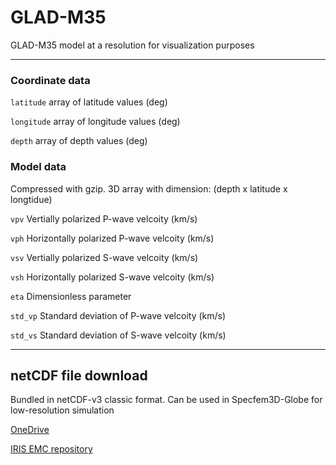 # GLAD-M35
GLAD-M35 model at a resolution for visualization purposes

---
### Coordinate data
```latitude``` array of latitude values (deg)

```longitude``` array of longitude values (deg)

```depth``` array of depth values (deg)

### Model data
Compressed with gzip. 3D array with dimension: (depth x latitude x longtidue)

```vpv``` Vertially polarized P-wave velcoity (km/s)

```vph``` Horizontally polarized P-wave velcoity (km/s)

```vsv``` Vertially polarized S-wave velcoity (km/s)

```vsh``` Horizontally polarized S-wave velcoity (km/s)

```eta``` Dimensionless parameter

```std_vp```  Standard deviation of P-wave velcoity (km/s)

```std_vs``` Standard deviation of S-wave velcoity (km/s)

---
## netCDF file download
Bundled in netCDF-v3 classic format. Can be used in Specfem3D-Globe for low-resolution simulation

[OneDrive](https://1drv.ms/u/c/6aa54e88b62ecf65/EViC058Ze4tGlGi7uZaOdkUBKT8P5oWUW7dOg7GvZw6r8A?e=zy4Zrf)

[IRIS EMC repository](https://ds.iris.edu/ds/products/emc-glad-m35/)
